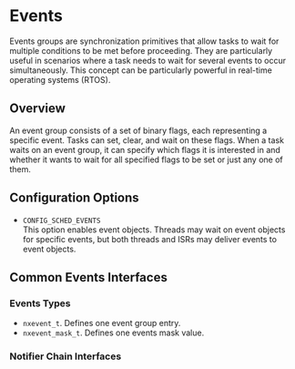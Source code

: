 # Events

Events groups are synchronization primitives that allow tasks to wait
for multiple conditions to be met before proceeding. They are
particularly useful in scenarios where a task needs to wait for several
events to occur simultaneously. This concept can be particularly
powerful in real-time operating systems (RTOS).

## Overview

An event group consists of a set of binary flags, each representing a
specific event. Tasks can set, clear, and wait on these flags. When a
task waits on an event group, it can specify which flags it is
interested in and whether it wants to wait for all specified flags to be
set or just any one of them.

## Configuration Options

  - `CONFIG_SCHED_EVENTS`  
    This option enables event objects. Threads may wait on event objects
    for specific events, but both threads and ISRs may deliver events to
    event objects.

## Common Events Interfaces

### Events Types

  - `nxevent_t`. Defines one event group entry.
  - `nxevent_mask_t`. Defines one events mask value.

### Notifier Chain Interfaces

